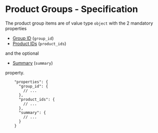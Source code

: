 # Product Groups - Specification

The product group items are of value type `object` with the 2 mandatory properties

* [Group ID](product_group/group_id-spec.en.md) (`group_id`)
* [Product IDs](product_group/product_ids-spec.en.md) (`product_ids`)

and the optional

* [Summary](product_group/summary-spec.en.md) (`summary`)

property.

```
    "properties": {
      "group_id": {
        // ...
      },
      "product_ids": {
        // ...
      },
      "summary": {
        // ...
      }
    }
```
